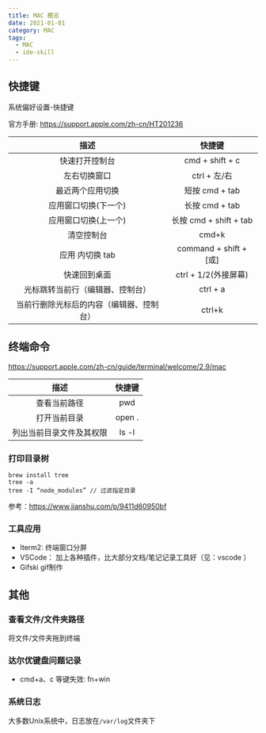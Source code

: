 ```yaml
---
title: MAC 概览
date: 2021-01-01
category: MAC
tags:
  - MAC
  - ide-skill
---
```


<!-- more -->
## 快捷键

系统偏好设置-快捷键

官方手册: https://support.apple.com/zh-cn/HT201236

|                   描述                   |         快捷键         |
| :--------------------------------------: | :--------------------: |
|              快速打开控制台              |    cmd + shift + c     |
|               左右切换窗口               |      ctrl + 左/右      |
|             最近两个应用切换             |     短按 cmd + tab     |
|           应用窗口切换(下一个)           |     长按 cmd + tab     |
|           应用窗口切换(上一个)           | 长按 cmd + shift + tab |
|                清空控制台                |         cmd+k          |
|             应用 内切换 tab              | command + shift + [或] |
|               快速回到桌面               |  ctrl + 1/2(外接屏幕)  |
|     光标跳转当前行（编辑器、控制台）     |        ctrl + a        |
| 当前行删除光标后的内容（编辑器、控制台） |         ctrl+k         |

## 终端命令

https://support.apple.com/zh-cn/guide/terminal/welcome/2.9/mac

|           描述           | 快捷键 |
| :----------------------: | :----: |
|       查看当前路径       |  pwd   |
|       打开当前目录       | open . |
| 列出当前目录文件及其权限 | ls -l  |

### 打印目录树

```
brew install tree
tree -a
tree -I “node_modules” // 过滤指定目录
```

参考：https://www.jianshu.com/p/9411d60950bf

### 工具应用

- Iterm2: 终端窗口分屏
- VSCode： 加上各种插件，比大部分文档/笔记记录工具好（见：vscode ）
- Gifski gif制作

## 其他

### 查看文件/文件夹路径

将文件/文件夹拖到终端

### 达尔优键盘问题记录

- cmd+a、c 等键失效: fn+win

### 系统日志

大多数Unix系统中，日志放在`/var/log`文件夹下